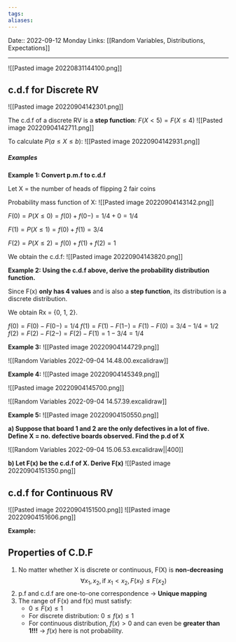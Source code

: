 ```yaml
---
tags: 
aliases: 
---
```

Date:: 2022-09-12 Monday
Links: [[Random Variables, Distributions, Expectations]]
- - -


![[Pasted image 20220831144100.png]]

## c.d.f for Discrete RV

![[Pasted image 20220904142301.png]]

The c.d.f of a discrete RV is a **step function**: $F(X < 5) = F(X \leq 4)$
![[Pasted image 20220904142711.png]]

To calculate $P(a \leq X \leq b)$:
![[Pasted image 20220904142931.png]]

##### Examples
**Example 1: Convert p.m.f to c.d.f**

Let X = the number of heads of flipping 2 fair coins

Probability mass function of X:
![[Pasted image 20220904143142.png]]

$F(0) = P(X \leq 0) = f(0) + f(0-)= 1 / 4 + 0 = 1 / 4$

$F(1) = P(X \leq 1) = f(0) + f(1)= 3/4$

$F(2) = P(X \leq 2) = f(0) + f(1) + f(2) = 1$

We obtain the c.d.f:
![[Pasted image 20220904143820.png]]

**Example 2: Using the c.d.f above, derive the probability distribution function.**

Since F(x) **only has 4 values** and is also a **step function**, its distribution is a discrete distribution.

We obtain Rx = {0, 1, 2}. 

$f(0) = F(0) - F(0-) = 1 / 4$
$f(1) = F(1) - F(1-) = F(1) - F(0) = 3 / 4 - 1 / 4 = 1 / 2$
$f(2) = F(2) - F(2-) = F(2) - F(1) = 1 - 3 / 4 = 1 / 4$

**Example 3:**
![[Pasted image 20220904144729.png]]

![[Random Variables 2022-09-04 14.48.00.excalidraw]]

**Example 4:**
![[Pasted image 20220904145349.png]]

![[Pasted image 20220904145700.png]]

![[Random Variables 2022-09-04 14.57.39.excalidraw]]

**Example 5:**
![[Pasted image 20220904150550.png]]

**a) Suppose that board 1 and 2 are the only defectives in a lot of five. Define X = no. defective boards observed. Find the p.d of X**

![[Random Variables 2022-09-04 15.06.53.excalidraw||400]]

**b) Let F(x) be the c.d.f of X. Derive F(x)**
![[Pasted image 20220904151350.png]]

## c.d.f for Continuous RV
![[Pasted image 20220904151500.png]]
![[Pasted image 20220904151606.png]]

**Example:**



## Properties of C.D.F
1. No matter whether X is discrete or continuous, F(X) is **non-decreasing**  $$\forall x_1, x_2, \text{if }  x_1 < x_2, F(x_1) \leq F(x_2)$$
2. p.f and c.d.f are one-to-one correspondence → **Unique mapping**
3. The range of F(x) and f(x) must satisfy:
	- $0 \leq F(x) \leq 1$
	- For discrete distribution: $0 \leq f(x) \leq 1$
	- For continuous distribution, $f(x) > 0$ and can even be **greater than 1!!!** → $f(x)$ here is not probability.


